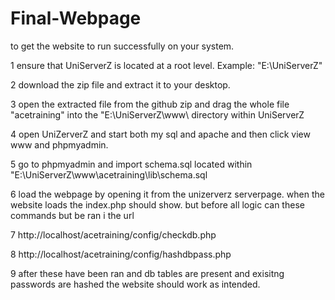 # Final-Webpage


to get the website to run successfully on your system. 

1 ensure that UniServerZ is located at a root level. Example: "E:\UniServerZ\" 

2 download the zip file and extract it to your desktop.

3 open the extracted file from the github zip  and drag the whole file "acetraining" into the "E:\UniServerZ\www\ directory within UniServerZ 

4 open UniZerverZ and start both my sql and apache and then click view www and phpmyadmin.

5 go to phpmyadmin and import schema.sql located within "E:\UniServerZ\www\acetraining\lib\schema.sql

6 load the webpage by opening it from the unizerverz serverpage. when the website loads the index.php should show. but before all logic can these commands but be ran i the url

7 http://localhost/acetraining/config/checkdb.php

8 http://localhost/acetraining/config/hashdbpass.php

9 after these have been ran and db tables are present and exisitng passwords are hashed the website should work as intended.


